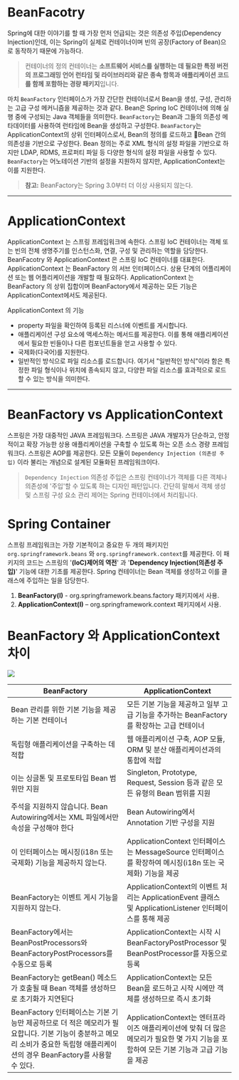 # BeanFacotry

Spring에 대한 이야기를 할 때 가장 먼저 언급되는 것은 의존성 주입(Dependency Injection)인데, 이는 Spring이 실제로 컨테이너이며 빈의 공장(Factory of Bean)으로 동작하기 때문에 가능하다.

> 컨테이너의 정의 컨테이너는 **소프트웨어 서비스를 실행하는 데 필요한 특정 버전의 프로그래밍 언어 런타임 및 라이브러리와 같은 종속 항목과 애플리케이션 코드를 함께 포함하는 경량 패키지**입니다.

 마치 `BeanFactory` 인터페이스가 가장 간단한 컨테이너로서 Bean을 생성, 구성, 관리하는 고급 구성 메커니즘을 제공하는 것과 같다. Bean은 Spring IoC 컨테이너에 의해 실행 중에 구성되는 Java 객체들을 의미한다. `BeanFactory`는 Bean과 그들의 의존성 메타데이터를 사용하여 런타임에 Bean을 생성하고 구성한다. `BeanFactory`는ApplicationContext의 상위 인터페이스로서, Bean의 정의를 로드하고 Bean 간의 의존성을 기반으로 구성한다. Bean 정의는 주로 XML 형식의 설정 파일을 기반으로 하지만 LDAP, RDMS, 프로퍼티 파일 등 다양한 형식의 설정 파일을 사용할 수 있다. `BeanFactory`는 어노테이션 기반의 설정을 지원하지 않지만, ApplicationContext는 이를 지원한다.
 
> **참고:** BeanFactory는 Spring 3.0부터 더 이상 사용되지 않는다.

<hr>

# ApplicationContext

ApplicationContext 는 스프링 프레임워크에 속한다. 스프링 IoC 컨테이너는 객체 또는 빈의 전체 생명주기를 인스턴스화, 연결, 구성 및 관리하는 역할을 담당한다. BeanFacotry 와 ApplicationContext 은 스프링 IoC 컨테이너를 대표한다. ApplicationContext 는 BeanFactory 의 서브 인터페이스다. 상용 단계의 어플리케이션 또는 웹 어플리케이션을 개발할 때 필요하다. ApplicationContext 는 BeanFactory 의 상위 집합이며 BeanFactory에서 제공하는 모든 기능은 ApplicationContext에서도 제공된다. 

ApplicationContext 의 기능
- property 파일을 확인하여 등록된 리스너에 이벤트를 게시합니다.
- 애플리케이션 구성 요소에 액세스하는 메서드를 제공한다. 
	이를 통해 애플리케이션에서 필요한 빈들이나 다른 컴포넌트들을 얻고 사용할 수 있다.
- 국제화(다국어)를 지원한다.
- 일반적인 방식으로 파일 리소스를 로드합니다.
	  여기서 "일반적인 방식"이라 함은 특정한 파일 형식이나 위치에 종속되지 않고, 다양한 파일 리소스를 효과적으로 로드할 수 있는 방식을 의미한다. 

<hr>

# BeanFactory vs ApplicationContext

스프링은 가장 대중적인 JAVA 프레임워크다. 스프링은 JAVA 개발자가 단순하고, 안정적이고 확장 가능한 상용 애플리케이션을 구축할 수 있도록 하는 오픈 소스 경량 프레임워크다. 스프링은 AOP를 제공한다. 모든 모듈이 `Dependency Injection (의존성 주입)` 이라 불리는 개념으로 설계된 모듈화된 프레임워크이다.

> `Dependency Injection`
> 의존성 주입은 스프링 컨테이너가 객체를 다른 객체나 의존성에 '주입'할 수 있도록 하는 디자인 패턴입니다. 간단히 말해서 객체 생성 및 스프링 구성 요소 관리 제어는 Spring 컨테이너에서 처리됩니다.

# Spring Container 

스프링 프레임워크는 가장 기본적이고 중요한 두 개의 패키지인 `org.springframework.beans` 와 `org.springframework.context`를 제공한다. 이 패키지의 코드는 스프링의 '**(IoC)제어의 역전**' 과 '**Dependency Injection(의존성 주입)**' 기능에 대한 기초를 제공한다. Spring 컨테이너는 Bean 객체를 생성하고 이를 클래스에 주입하는 일을 담당한다. 

1. **BeanFactory(I)** - org.springframework.beans.factory 패키지에서 사용.
2. **ApplicationContext(I)** – org.springframework.context 패키지에서 사용.

# BeanFactory 와 ApplicationContext 차이

![](https://i.imgur.com/VF5svaU.png)

| BeanFactory | ApplicationContext |
| ---- | ---- |
| Bean 관리를 위한 기본 기능을 제공하는 기본 컨테이너 | 모든 기본 기능을 제공하고 일부 고급 기능을 추가하는 BeanFactory를 확장하는 고급 컨테이너 |
| 독립형 애플리케이션을 구축하는 데 적합 | 웹 애플리케이션 구축, AOP 모듈, ORM 및 분산 애플리케이션과의 통합에 적합 |
| 이는 싱글톤 및 프로토타입 Bean 범위만 지원 | Singleton, Prototype, Request, Session 등과 같은 모든 유형의 Bean 범위를 지원 |
| 주석을 지원하지 않습니다. Bean Autowiring에서는 XML 파일에서만 속성을 구성해야 한다 | Bean Autowiring에서 Annotation 기반 구성을 지원 |
| 이 인터페이스는 메시징(i18n 또는 국제화) 기능을 제공하지 않는다. | ApplicationContext 인터페이스는 MessageSource 인터페이스를 확장하여 메시징(i18n 또는 국제화) 기능을 제공 |
| BeanFactory는 이벤트 게시 기능을 지원하지 않는다. | ApplicationContext의 이벤트 처리는 ApplicationEvent 클래스 및 ApplicationListener 인터페이스를 통해 제공 |
| BeanFactory에서는 BeanPostProcessors와 BeanFactoryPostProcessors를 수동으로 등록 | ApplicationContext는 시작 시 BeanFactoryPostProcessor 및 BeanPostProcessor를 자동으로 등록 |
| BeanFactory는 getBean() 메소드가 호출될 때 Bean 객체를 생성하므로 초기화가 지연된다 | ApplicationContext는 모든 Bean을 로드하고 시작 시에만 객체를 생성하므로 즉시 초기화 |
| BeanFactory 인터페이스는 기본 기능만 제공하므로 더 적은 메모리가 필요합니다. 기본 기능이 충분하고 메모리 소비가 중요한 독립형 애플리케이션의 경우 BeanFactory를 사용할 수 있다. | ApplicationContext는 엔터프라이즈 애플리케이션에 맞춰 더 많은 메모리가 필요한 몇 가지 기능을 포함하여 모든 기본 기능과 고급 기능을 제공 |

